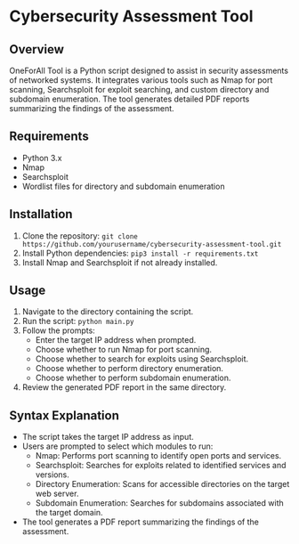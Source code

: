 # Cybersecurity Assessment Tool

## Overview
OneForAll Tool is a Python script designed to assist in security assessments of networked systems. It integrates various tools such as Nmap for port scanning, Searchsploit for exploit searching, and custom directory and subdomain enumeration. The tool generates detailed PDF reports summarizing the findings of the assessment.

## Requirements
- Python 3.x
- Nmap
- Searchsploit
- Wordlist files for directory and subdomain enumeration

## Installation
1. Clone the repository: `git clone https://github.com/yourusername/cybersecurity-assessment-tool.git`
2. Install Python dependencies: `pip3 install -r requirements.txt`
3. Install Nmap and Searchsploit if not already installed.

## Usage
1. Navigate to the directory containing the script.
2. Run the script: `python main.py`
3. Follow the prompts:
   - Enter the target IP address when prompted.
   - Choose whether to run Nmap for port scanning.
   - Choose whether to search for exploits using Searchsploit.
   - Choose whether to perform directory enumeration.
   - Choose whether to perform subdomain enumeration.
4. Review the generated PDF report in the same directory.

## Syntax Explanation
- The script takes the target IP address as input.
- Users are prompted to select which modules to run:
  - Nmap: Performs port scanning to identify open ports and services.
  - Searchsploit: Searches for exploits related to identified services and versions.
  - Directory Enumeration: Scans for accessible directories on the target web server.
  - Subdomain Enumeration: Searches for subdomains associated with the target domain.
- The tool generates a PDF report summarizing the findings of the assessment.


